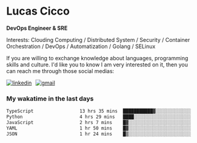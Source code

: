 # Lucas Cicco

**DevOps Engineer & SRE**

Interests: Clouding Computing / Distributed System / Security / Container Orchestration / DevOps / Automatization / Golang / SELinux

If you are willing to exchange knowledge about languages, programming skills and culture. I'd like you to know I am very interested on it, then you can reach me through those social medias:

<div style="display: flex; align-items: center; gap: 10px;">
  <a href="https://www.linkedin.com/in/lucas-vitor-de-cicco" target="_blank">
    <img
      src="https://img.shields.io/badge/-LinkedIn-%230077B5?style=for-the-badge&logo=linkedin&logoColor=white"
      alt="linkedin"
      target="_blank" 
    />
  </a>
  <a href="mailto:lucasvitorx1@gmail.com">
      <img
        src="https://img.shields.io/badge/-Gmail-%23333?style=for-the-badge&logo=gmail&logoColor=white"
        alt="gmail"
        target="_blank"
      />
  </a>
</div>

### My wakatime in the last days

<!--START_SECTION:waka-->

```txt
TypeScript                 13 hrs 35 mins  ███████████▓░░░░░░░░░░░░░   46.51 %
Python                     4 hrs 29 mins   ████░░░░░░░░░░░░░░░░░░░░░   15.37 %
JavaScript                 2 hrs 7 mins    █▓░░░░░░░░░░░░░░░░░░░░░░░   07.29 %
YAML                       1 hr 50 mins    █▓░░░░░░░░░░░░░░░░░░░░░░░   06.32 %
JSON                       1 hr 24 mins    █▒░░░░░░░░░░░░░░░░░░░░░░░   04.84 %
```

<!--END_SECTION:waka-->
